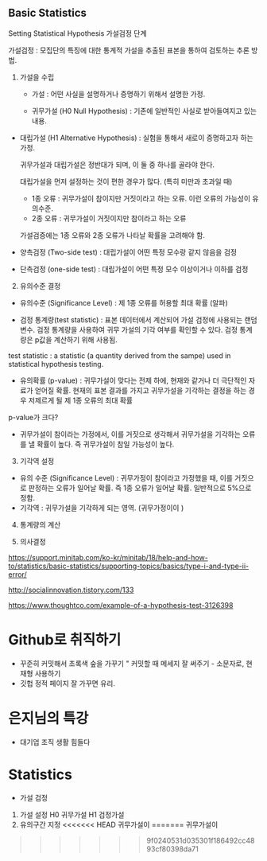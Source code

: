 ## Basic Statistics

Setting Statistical Hypothesis 가설검정 단계

가설검정 : 모집단의 특징에 대한 통계적 가설을 추출된 표본을 통하여 검토하는 추론 방법.

1) 가설을 수립

	* 가설 : 어떤 사실을 설명하거나 증명하기 위해서 설명한 가정.

	* 귀무가설 (H0 Null Hypothesis) : 기존에 일반적인 사실로 받아들여지고 있는 내용.

 * 대립가설 (H1 Alternative Hypothesis) : 실험을 통해서 새로이 증명하고자 하는 가정.

   귀무가설과 대립가설은 정반대가 되며, 이 둘 중 하나를 골라야 한다.

   대립가설을 먼저 설정하는 것이 편한 경우가 많다. (특히 미만과 초과일 때)

   * 1종 오류 : 귀무가설이 참이지만 거짓이라고 하는 오류. 이런 오류의 가능성이 유의수준.
   * 2종 오류 : 귀무가설이 거짓이지만 참이라고 하는 오류

   가설검증에는 1종 오류와 2종 오류가 나타날 확률을 고려해야 함.



* 양측검정 (Two-side test) : 대립가설이 어떤 특정 모수랑 같지 않음을 검정

* 단측검정 (one-side test) : 대립가설이 어떤 특정 모수 이상이거나 이하를 검정



2) 유의수준 결정

*  유의수준 (Significance Level) : 제 1종 오류를 허용할 최대 확률 (알파)

*  검정 통계량(test statistic) : 표본 데이터에서 계산되어 가설 검정에 사용되는 랜덤 변수. 검정 통계량을 사용하여 귀무 가설의 기각 여부를 확인할 수 있다. 검정 통계량은 p값을 계산하기 위해 사용됨.

  test statistic : a statistic (a quantity derived from the sampe) used in statistical hypothesis testing.

*  유의확률 (p-value) : 귀무가설이 맞다는 전제 하에, 현재와 같거나 더 극단적인 자료가 얻어질 확률. 현재의 표본 결과를 가지고 귀무가설을 기각하는 결정을 하는 경우 저제르게 될 제 1종 오류의 최대 확률

p-value가 크다?

- 귀무가설이 참이라는 가정에서, 이를 거짓으로 생각해서 귀무가설을 기각하는 오류를 낼 확률이 높다. 즉 귀무가설이 참일 가능성이 높다.



3) 기각역 설정

- 유의 수준 (Significance Level) : 귀무가정이 참이라고 가정했을 때, 이를 거짓으로 판정하는 오류가 일어날 확률. 즉 1종 오류가 일어날 확률. 일반적으로 5%으로 정함.
- 기각역 : 귀무가설을 기각하게 되는 영역. (귀무가정이이 )

4) 통계량의 계산

5) 의사결정

https://support.minitab.com/ko-kr/minitab/18/help-and-how-to/statistics/basic-statistics/supporting-topics/basics/type-i-and-type-ii-error/

http://socialinnovation.tistory.com/133

https://www.thoughtco.com/example-of-a-hypothesis-test-3126398


# Github로 취직하기
* 꾸준히 커밋해서 초록색 숲을 가꾸기
" 커밋할 때 메세지 잘 써주기 - 소문자로, 현재형 사용하기
* 깃헙 정적 페이지 잘 가꾸면 유리.

# 은지님의 특강
* 대기업 조직 생활 힘들다

# Statistics
- 가설 검정
1. 가설 설정
H0 귀무가설
H1 검정가설
2. 유의구간 지정
<<<<<<< HEAD
귀무가설이
=======
귀무가설이 
>>>>>>> 9f0240531d035301f186492cc4893cf80398da71
